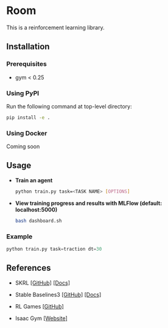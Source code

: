 # Room

This is a reinforcement learning library.

## Installation

### Prerequisites

- gym < 0.25

### Using PyPI

Run the following command at top-level directory:

```bash
pip install -e .
```

### Using Docker

Coming soon

## Usage

- **Train an agent**
  
  ```bash
  python train.py task=<TASK NAME> [OPTIONS]
  ```

- **View training progress and results with MLFlow (default: localhost:5000)**
  
  ```bash
  bash dashboard.sh
  ```
  
  

### Example

```python
python train.py task=traction dt=30
```

## References

- SKRL  [[GitHub]](https://github.com/Toni-SM/skrl) [[Docs]](https://skrl.readthedocs.io/en/latest/index.html)

- Stable Baselines3  [[GitHub]](https://github.com/DLR-RM/stable-baselines3) [[Docs]](https://stable-baselines3.readthedocs.io/en/master/index.html)

- RL Games  [[GitHub]](https://github.com/Denys88/rl_games/tree/d6ccfa59c85865bc04d80ca56b3b0276fec82f90)

- Isaac Gym  [[Website]](https://developer.nvidia.com/issac-gym)
